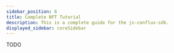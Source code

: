 ```yaml
---
sidebar_position: 6
title: Complete NFT Tutorial
description: This is a complete guide for the js-conflux-sdk.
displayed_sidebar: coreSidebar
---
```


TODO
